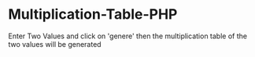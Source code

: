 # Multiplication-Table-PHP

Enter Two Values and click on 'genere' then the multiplication table of the two values will be generated
